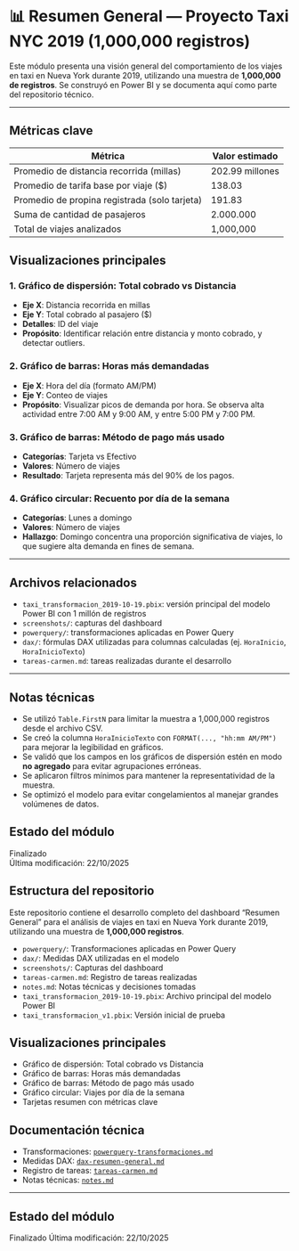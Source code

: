 # 📊 Resumen General — Proyecto Taxi NYC 2019 (1,000,000 registros)

Este módulo presenta una visión general del comportamiento de los viajes en taxi en Nueva York durante 2019, utilizando una muestra de **1,000,000 de registros**. Se construyó en Power BI y se documenta aquí como parte del repositorio técnico.

---

##  Métricas clave

| Métrica                                        | Valor estimado |
|------------------------------------------------|----------------|
| Promedio de distancia recorrida (millas)       | 202.99 millones|
| Promedio de tarifa base por viaje ($)          | 138.03         |
| Promedio de propina registrada (solo tarjeta)  | 191.83         |
| Suma de cantidad de pasajeros                  | 2.000.000      |
| Total de viajes analizados                     | 1,000,000      |


##  Visualizaciones principales

### 1. **Gráfico de dispersión: Total cobrado vs Distancia**
- **Eje X**: Distancia recorrida en millas
- **Eje Y**: Total cobrado al pasajero ($)
- **Detalles**: ID del viaje
- **Propósito**: Identificar relación entre distancia y monto cobrado, y detectar outliers.

### 2. **Gráfico de barras: Horas más demandadas**
- **Eje X**: Hora del día (formato AM/PM)
- **Eje Y**: Conteo de viajes
- **Propósito**: Visualizar picos de demanda por hora. Se observa alta actividad entre 7:00 AM y 9:00 AM, y entre 5:00 PM y 7:00 PM.

### 3. **Gráfico de barras: Método de pago más usado**
- **Categorías**: Tarjeta vs Efectivo
- **Valores**: Número de viajes
- **Resultado**: Tarjeta representa más del 90% de los pagos.

### 4. **Gráfico circular: Recuento por día de la semana**
- **Categorías**: Lunes a domingo
- **Valores**: Número de viajes
- **Hallazgo**: Domingo concentra una proporción significativa de viajes, lo que sugiere alta demanda en fines de semana.

---

##  Archivos relacionados

- `taxi_transformacion_2019-10-19.pbix`: versión principal del modelo Power BI con 1 millón de registros
- `screenshots/`: capturas del dashboard
- `powerquery/`: transformaciones aplicadas en Power Query
- `dax/`: fórmulas DAX utilizadas para columnas calculadas (ej. `HoraInicio`, `HoraInicioTexto`)
- `tareas-carmen.md`: tareas realizadas durante el desarrollo

---

##  Notas técnicas

- Se utilizó `Table.FirstN` para limitar la muestra a 1,000,000 registros desde el archivo CSV.
- Se creó la columna `HoraInicioTexto` con `FORMAT(..., "hh:mm AM/PM")` para mejorar la legibilidad en gráficos.
- Se validó que los campos en los gráficos de dispersión estén en modo **no agregado** para evitar agrupaciones erróneas.
- Se aplicaron filtros mínimos para mantener la representatividad de la muestra.
- Se optimizó el modelo para evitar congelamientos al manejar grandes volúmenes de datos.


##  Estado del módulo

 Finalizado  
 Última modificación: 22/10/2025  


##  Estructura del repositorio

Este repositorio contiene el desarrollo completo del dashboard “Resumen General” para el análisis de viajes en taxi en Nueva York durante 2019, utilizando una muestra de **1,000,000 registros**.


- `powerquery/`: Transformaciones aplicadas en Power Query
- `dax/`: Medidas DAX utilizadas en el modelo
- `screenshots/`: Capturas del dashboard
- `tareas-carmen.md`: Registro de tareas realizadas
- `notes.md`: Notas técnicas y decisiones tomadas
- `taxi_transformacion_2019-10-19.pbix`: Archivo principal del modelo Power BI
- `taxi_transformacion_v1.pbix`: Versión inicial de prueba


##  Visualizaciones principales

- Gráfico de dispersión: Total cobrado vs Distancia
- Gráfico de barras: Horas más demandadas
- Gráfico de barras: Método de pago más usado
- Gráfico circular: Viajes por día de la semana
- Tarjetas resumen con métricas clave


## Documentación técnica

- Transformaciones: [`powerquery-transformaciones.md`](powerquery/)
- Medidas DAX: [`dax-resumen-general.md`](dax/)
- Registro de tareas: [`tareas-carmen.md`](tareas-carmen.md)
- Notas técnicas: [`notes.md`](notes.md)

---

##  Estado del módulo

 Finalizado 
 Última modificación: 22/10/2025

